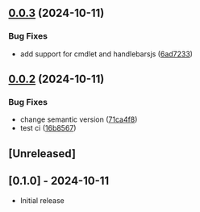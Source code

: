 ## [0.0.3](https://github.com/klueless-io/k_template/compare/v0.0.2...v0.0.3) (2024-10-11)


### Bug Fixes

* add support for cmdlet and handlebarsjs ([6ad7233](https://github.com/klueless-io/k_template/commit/6ad723397054bfa608f919feba46ad797b18c2cf))

## [0.0.2](https://github.com/klueless-io/k_template/compare/v0.0.1...v0.0.2) (2024-10-11)


### Bug Fixes

* change semantic version ([71ca4f8](https://github.com/klueless-io/k_template/commit/71ca4f85bd30c55accc1d57e6d2881ef88929105))
* test ci ([16b8567](https://github.com/klueless-io/k_template/commit/16b8567e2f420a4e126851c880a08533a29ae7e1))

## [Unreleased]

## [0.1.0] - 2024-10-11

- Initial release
